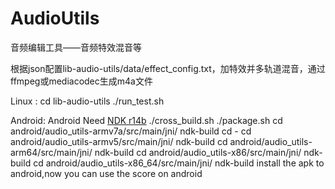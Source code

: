 # AudioUtils
音频编辑工具——音频特效混音等

根据json配置lib-audio-utils/data/effect_config.txt，加特效并多轨道混音，通过ffmpeg或mediacodec生成m4a文件


Linux  :
    cd lib-audio-utils
    ./run_test.sh

Android:
    Android Need [NDK r14b](https://dl.google.com/android/repository/android-ndk-r14b-linux-x86_64.zip)
    ./cross_build.sh
    ./package.sh
    cd android/audio_utils-armv7a/src/main/jni/
    ndk-build
    cd -
    cd android/audio_utils-armv5/src/main/jni/
    ndk-build
    cd android/audio_utils-arm64/src/main/jni/
    ndk-build
    cd android/audio_utils-x86/src/main/jni/
    ndk-build
    cd android/audio_utils-x86_64/src/main/jni/
    ndk-build
    install the apk to android,now you can use the score on android

